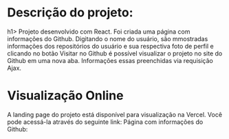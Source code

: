 <h1>Descrição do projeto:</h1>h1>
Projeto desenvolvido com React. Foi criada uma página com informações do Github. Digitando o nome do usuário, são mmostradas informações dos repositórios do usuário e sua respectiva foto de perfil e clicando no botão Visitar no Github é possível visualizar o projeto no site do Github em uma nova aba. Informações essas preenchidas via requisição Ajax.

<h1>Visualização Online</h1>
A landing page do projeto está disponível para visualização na Vercel. Você pode acessá-la através do seguinte link:
Página com informações do Github: 
